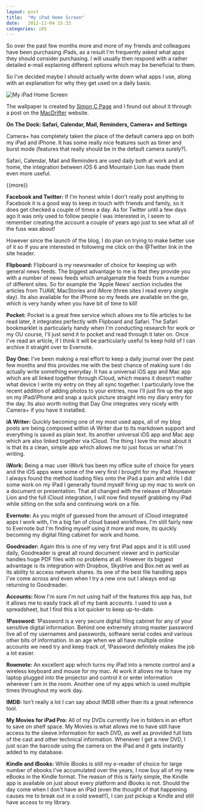 ```yaml
---
layout: post
title:  "My iPad Home Screen"
date:   2012-11-04 15:33
categories: iOS
---
```

So over the past few months more and more of my friends and colleagues have been purchasing iPads, as a result I'm frequently asked what apps they should consider purchasing. I will usually then respond with a rather detailed e-mail explaining different options which may be beneficial to them.

So I've decided maybe I should actually write down what apps I use, along with an explanation for why they get used on a daily basis.

![My iPad Home Screen](https://dl.dropbox.com/u/12515864/Blog%20Images/MyiPadHomescreen.jpg)

The wallpaper is created by [Simon C Page](http://simoncpage.co.uk/blog/2012/03/ipad-hd-retina-wallpaper/ "Simon C Page") and I found out about it through a post on the [MacDrifter](http://www.macdrifter.com/2012/11/some-retina-quality-ipad-wallpapers-link.html "MacDrifter") website.

**On The Dock: Safari, Calendar, Mail, Reminders, Camera+ and Settings**

Camera+ has completely taken the place of the default camera app on both my iPad and iPhone. It has some really nice features such as timer and burst mode (features that really should be in the default camera surely?). 

Safari, Calendar, Mail and Reminders are used daily both at work and at home, the integration between iOS 6 and Mountain Lion has made them even more useful.

{{more}}

**Facebook and Twitter:**
If I'm honest while I don't really post anything to Facebook it is a good way to keep in touch with friends and family, so it does get checked a couple of times a day. As for Twitter until a few days ago it was only used to follow people I was interested in, I seem to remember creating the account a couple of years ago just to see what all of the fuss was about! 

However since the launch of the blog, I do plan on trying to make better use of it so if you are interested in following me click on the @Twitter link in the site header.


**Flipboard:**
Flipboard is my newsreader of choice for keeping up with general news feeds. The biggest advantage to me is that they provide you with a number of news feeds which amalgamate the feeds from a number of different sites. So for example the 'Apple News' section includes the articles from TUAW, MacStories and iMore (three sites I read every single day). Its also available for the iPhone so my feeds are available on the go, which is very handy when you have bit of time to kill!

**Pocket:** 
Pocket is a great free service which allows me to file articles to be read later, it integrates perfectly with Flipboard and Safari. The Safari bookmarklet is particularly handy when I'm conducting research for work or my OU course, I'll just send it to pocket and read through it later on. Once I've read an article, if I think it will be particularly useful to keep hold of I can archive it straight over to Evernote.

**Day One:** 
I've been making a real effort to keep a daily journal over the past few months and this provides me with the best chance of making sure I do actually write something everyday. It has a universal iOS app and Mac app which are all linked together through iCloud, which means it doesn't matter what device I write my entry on they all sync together. I particularly love the recent addition of adding photos to your entries, now I'll just fire up the app on my iPad/iPhone and snap a quick picture straight into my diary entry for the day. Its also worth noting that Day One integrates very nicely with Camera+ if you have it installed.

**iA Writer:** 
Quickly becoming one of my most used apps, all of my blog posts are being composed within iA Writer due to its markdown support and everything is saved as plain text. Its another universal iOS app and Mac app which are also linked together via iCloud. The thing I love the most about it is that its a clean, simple app which allows me to just focus on what I'm writing.

**iWork:** 
Being a mac user iWork has been my office suite of choice for years and the iOS apps were some of the very first I brought for my iPad. However I always found the method loading files onto the iPad a pain and while I did some work on my iPad I generally found myself firing up my mac to work on a document or presentation. That all changed with the release of Mountain Lion and the full iCloud integration, I will now find myself grabbing my iPad while sitting on the sofa and continuing work on a file.

**Evernote:** 
As you might of guessed from the amount of iCloud integrated apps I work with, I'm a big fan of cloud based workflows. I'm still fairly new to Evernote but I'm finding myself using it more and more, its quickly becoming my digital filing cabinet for work and home.

**Goodreader:** 
Again this is one of my very first iPad apps and it is still used daily, Goodreader is great all round document viewer and in particular handles huge PDF files with no problems at all. However its biggest advantage is its integration with Dropbox, Skydrive and Box.net as well as its ability to access network shares. Its one of the best file handling apps I've come across and even when I try a new one out I always end up returning to Goodreader.

**Accounts:** 
Now I'm sure I'm not using half of the features this app has, but it allows me to easily track all of my bank accounts. I used to use a spreadsheet, but I find this a lot quicker to keep up-to-date.

**1Password:** 
1Password is a very secure digital filing cabinet for any of your sensitive digital information. Behind one extremely strong master password live all of my usernames and passwords, software serial codes and various other bits of information. In an age when we all have multiple online accounts we need try and keep track of, 1Password definitely makes the job a lot easier.

**Rowmote:** 
An excellent app which turns my iPad into a remote control and a wireless keyboard and mouse for my mac. At work it allows me to have my laptop plugged into the projector and control it or enter information wherever I am in the room. Another one of my apps which is used multiple times throughout my work day.

**IMDB:** 
Isn't really a lot I can say about IMDB other than its a great reference tool.

**My Movies for iPad Pro:** 
All of my DVDs currently live in folders in an effort to save on shelf space. My Movies is what allows me to have still have access to the sleeve information for each DVD, as well as provided full lists of the cast and other technical information. Whenever I get a new DVD, I just scan the barcode using the camera on the iPad and it gets instantly added to my database.

**Kindle and iBooks:** 
While iBooks is still my e-reader of choice for large number of ebooks I've accumulated over the years, I now buy all of my new eBooks in the Kindle format. The reason of this is fairly simple, the Kindle app is available on just about every platform and iBooks is not. Should the day come when I don't have an iPad (even the thought of that happening causes me to break out in a cold sweat!!), I can just pickup a Kindle and still have access to my library. 
